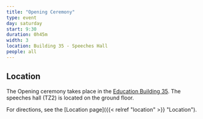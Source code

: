 ```yaml
---
title: "Opening Ceremony"
type: event
day: saturday
start: 9:30
duration: 0h45m
width: 3
location: Building 35 - Speeches Hall
people: all
---
```


## Location
The Opening ceremony takes place in the [Education Building 35](https://map.tudelftcampus.nl/poi/education-building-35/).
The speeches hall (TZ2) is located on the ground floor.

For directions, see the [Location page]({{< relref "location" >}} "Location").
